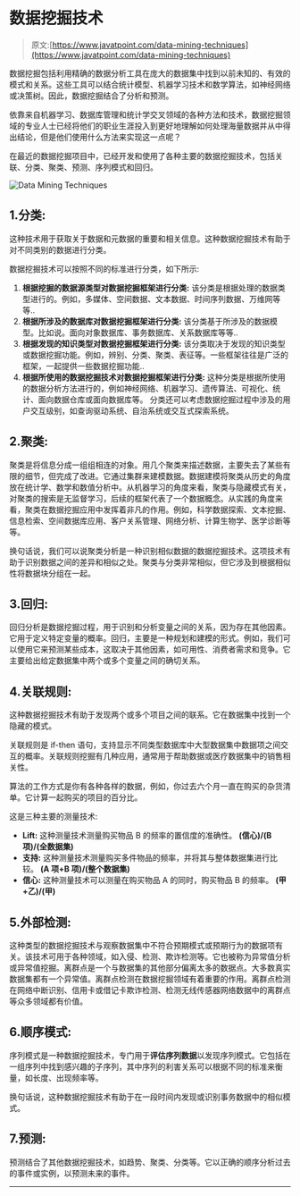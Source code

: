 # 数据挖掘技术

> 原文:[https://www.javatpoint.com/data-mining-techniques](https://www.javatpoint.com/data-mining-techniques)

数据挖掘包括利用精确的数据分析工具在庞大的数据集中找到以前未知的、有效的模式和关系。这些工具可以结合统计模型、机器学习技术和数学算法，如神经网络或决策树。因此，数据挖掘结合了分析和预测。

依靠来自机器学习、数据库管理和统计学交叉领域的各种方法和技术，数据挖掘领域的专业人士已经将他们的职业生涯投入到更好地理解如何处理海量数据并从中得出结论，但是他们使用什么方法来实现这一点呢？

在最近的数据挖掘项目中，已经开发和使用了各种主要的数据挖掘技术，包括关联、分类、聚类、预测、序列模式和回归。

![Data Mining Techniques](../Images/ceec4664ddb3d9f65afbcdce14c019a9.png)

## 1.分类:

这种技术用于获取关于数据和元数据的重要和相关信息。这种数据挖掘技术有助于对不同类别的数据进行分类。

数据挖掘技术可以按照不同的标准进行分类，如下所示:

1.  **根据挖掘的数据源类型对数据挖掘框架进行分类:**
    该分类是根据处理的数据类型进行的。例如，多媒体、空间数据、文本数据、时间序列数据、万维网等等..
2.  **根据所涉及的数据库对数据挖掘框架进行分类:**
    该分类基于所涉及的数据模型。比如说。面向对象数据库、事务数据库、关系数据库等等..
3.  **根据发现的知识类型对数据挖掘框架进行分类:**
    该分类取决于发现的知识类型或数据挖掘功能。例如，辨别、分类、聚类、表征等。一些框架往往是广泛的框架，一起提供一些数据挖掘功能..
4.  **根据所使用的数据挖掘技术对数据挖掘框架进行分类:**
    这种分类是根据所使用的数据分析方法进行的，例如神经网络、机器学习、遗传算法、可视化、统计、面向数据仓库或面向数据库等。
    分类还可以考虑数据挖掘过程中涉及的用户交互级别，如查询驱动系统、自治系统或交互式探索系统。

## 2.聚类:

聚类是将信息分成一组组相连的对象。用几个聚类来描述数据，主要失去了某些有限的细节，但完成了改进。它通过集群来建模数据。数据建模将聚类从历史的角度放在统计学、数学和数值分析中。从机器学习的角度来看，聚类与隐藏模式有关，对聚类的搜索是无监督学习，后续的框架代表了一个数据概念。从实践的角度来看，聚类在数据挖掘应用中发挥着非凡的作用。例如，科学数据探索、文本挖掘、信息检索、空间数据库应用、客户关系管理、网络分析、计算生物学、医学诊断等等。

换句话说，我们可以说聚类分析是一种识别相似数据的数据挖掘技术。这项技术有助于识别数据之间的差异和相似之处。聚类与分类非常相似，但它涉及到根据相似性将数据块分组在一起。

## 3.回归:

回归分析是数据挖掘过程，用于识别和分析变量之间的关系，因为存在其他因素。它用于定义特定变量的概率。回归，主要是一种规划和建模的形式。例如，我们可以使用它来预测某些成本，这取决于其他因素，如可用性、消费者需求和竞争。它主要给出给定数据集中两个或多个变量之间的确切关系。

## 4.关联规则:

这种数据挖掘技术有助于发现两个或多个项目之间的联系。它在数据集中找到一个隐藏的模式。

关联规则是 if-then 语句，支持显示不同类型数据库中大型数据集中数据项之间交互的概率。关联规则挖掘有几种应用，通常用于帮助数据或医疗数据集中的销售相关性。

算法的工作方式是你有各种各样的数据，例如，你过去六个月一直在购买的杂货清单。它计算一起购买的项目的百分比。

这是三种主要的测量技术:

*   **Lift:**
    这种测量技术测量购买物品 B 的频率的置信度的准确性。
    **(信心)/(B 项)/(全数据集)**
*   **支持:**
    这种测量技术测量购买多件物品的频率，并将其与整体数据集进行比较。
    **(A 项+B 项)/(整个数据集)**
*   **信心:**
    这种测量技术可以测量在购买物品 A 的同时，购买物品 B 的频率。
    **(甲+乙)/(甲)**

## 5.外部检测:

这种类型的数据挖掘技术与观察数据集中不符合预期模式或预期行为的数据项有关。该技术可用于各种领域，如入侵、检测、欺诈检测等。它也被称为异常值分析或异常值挖掘。离群点是一个与数据集的其他部分偏离太多的数据点。大多数真实数据集都有一个异常值。离群点检测在数据挖掘领域有着重要的作用。离群点检测在网络中断识别、信用卡或借记卡欺诈检测、检测无线传感器网络数据中的离群点等众多领域都有价值。

## 6.顺序模式:

序列模式是一种数据挖掘技术，专门用于**评估序列数据**以发现序列模式。它包括在一组序列中找到感兴趣的子序列，其中序列的利害关系可以根据不同的标准来衡量，如长度、出现频率等。

换句话说，这种数据挖掘技术有助于在一段时间内发现或识别事务数据中的相似模式。

## 7.预测:

预测结合了其他数据挖掘技术，如趋势、聚类、分类等。它以正确的顺序分析过去的事件或实例，以预测未来的事件。

* * *